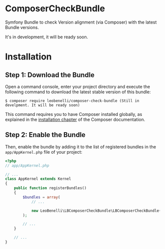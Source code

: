 ComposerCheckBundle
==========================

Symfony Bundle to check Version alignment (via Composer) with the latest Bundle versions.

It's in development, it will be ready soon.

Installation
============

Step 1: Download the Bundle
---------------------------

Open a command console, enter your project directory and execute the
following command to download the latest stable version of this bundle:

```console
$ composer require leobenelli/composer-check-bundle (Still in develpment. It will be ready soon)
```

This command requires you to have Composer installed globally, as explained
in the [installation chapter](https://getcomposer.org/doc/00-intro.md)
of the Composer documentation.

Step 2: Enable the Bundle
-------------------------

Then, enable the bundle by adding it to the list of registered bundles
in the `app/AppKernel.php` file of your project:

```php
<?php
// app/AppKernel.php

// ...
class AppKernel extends Kernel
{
    public function registerBundles()
    {
        $bundles = array(
            // ...

            new LeoBenelli\LBComposerCheckBundle\LBComposerCheckBundle(),
        );

        // ...
    }

    // ...
}
```
